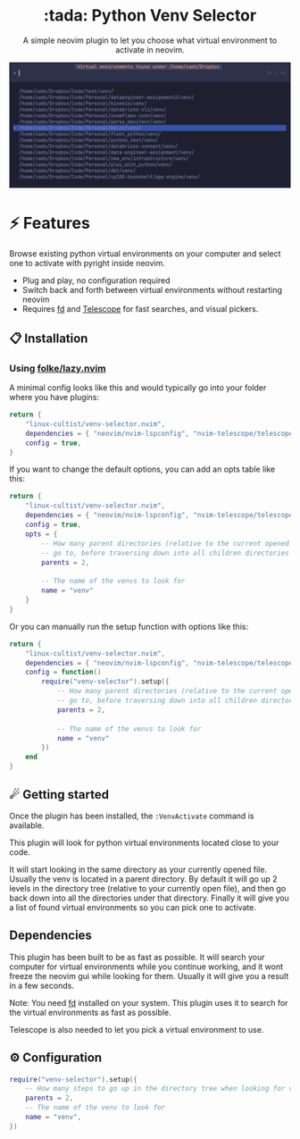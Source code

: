 <p align="center">
  <h1 align="center">:tada: Python Venv Selector</h2>
</p>

<p align="center">
	A simple neovim plugin to let you choose what virtual environment to activate in neovim.
</p>

<p align="center">
    <img src="venv-selector.png" />
</p>

# ⚡️ Features



Browse existing python virtual environments on your computer and select one to activate with pyright inside neovim.

- Plug and play, no configuration required
- Switch back and forth between virtual environments without restarting neovim
- Requires [fd](https://github.com/sharkdp/fd) and
  [Telescope](https://github.com/nvim-telescope/telescope.nvim) for fast searches, and visual pickers.

## 📋 Installation

### Using [folke/lazy.nvim](https://github.com/folke/lazy.nvim)

A minimal config looks like this and would typically go into your folder where you have plugins:

```lua
return {
	"linux-cultist/venv-selector.nvim",
	dependencies = { "neovim/nvim-lspconfig", "nvim-telescope/telescope.nvim" },
	config = true,
}
```

If you want to change the default options, you can add an opts table like this:


```lua
return {
	"linux-cultist/venv-selector.nvim",
	dependencies = { "neovim/nvim-lspconfig", "nvim-telescope/telescope.nvim" },
	config = true,
	opts = {
		-- How many parent directories (relative to the current opened file) the plugin will
		-- go to, before traversing down into all children directories to look for venvs.
		parents = 2,

		-- The name of the venvs to look for
		name = "venv"
	}
}
```

Or you can manually run the setup function with options like this:


```lua
return {
	"linux-cultist/venv-selector.nvim",
	dependencies = { "neovim/nvim-lspconfig", "nvim-telescope/telescope.nvim" },
	config = function()
		require("venv-selector").setup({
			-- How many parent directories (relative to the current opened file) the plugin will
			-- go to, before traversing down into all children directories to look for venvs.
			parents = 2,

			-- The name of the venvs to look for
			name = "venv"
		})
	end
}
```


## ☄ Getting started

Once the plugin has been installed, the `:VenvActivate` command is available.

This plugin will look for python virtual environments located close to your code.

It will start looking in the same directory as your currently opened file. Usually the venv is located in a parent
directory. By default it will go up 2 levels in the directory tree (relative to your currently open file), and then go back down into all the directories under that
directory. Finally it will give you a list of found virtual environments so you can pick one to activate.

## Dependencies

This plugin has been built to be as fast as possible. It will search your computer for virtual environments while you
continue working, and it wont freeze the neovim gui while looking for them. Usually it will give you a result in a few seconds.

Note: You need [fd](https://github.com/sharkdp/fd) installed on your system. This plugin uses it to search for
the virtual environments as fast as possible.

Telescope is also needed to let you pick a virtual environment to use.

## ⚙ Configuration

```lua
require("venv-selector").setup({
    -- How many steps to go up in the directory tree when looking for virtual environments.
    parents = 2,
    -- The name of the venv to look for
    name = "venv",
})
```






